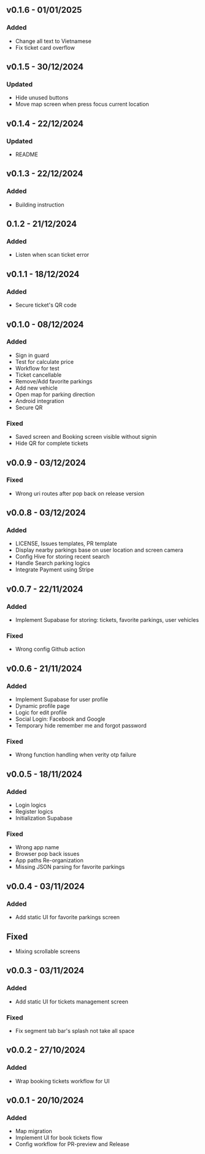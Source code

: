 ## v0.1.6 - 01/01/2025
### Added
- Change all text to Vietnamese
- Fix ticket card overflow

## v0.1.5 - 30/12/2024
### Updated
- Hide unused buttons
- Move map screen when press focus current location

## v0.1.4 - 22/12/2024
### Updated
- README

## v0.1.3 - 22/12/2024
### Added
- Building instruction

## 0.1.2 - 21/12/2024
### Added
- Listen when scan ticket error

## v0.1.1 - 18/12/2024
### Added
- Secure ticket's QR code

## v0.1.0 - 08/12/2024
### Added
- Sign in guard
- Test for calculate price
- Workflow for test
- Ticket cancellable
- Remove/Add favorite parkings
- Add new vehicle
- Open map for parking direction
- Android integration
- Secure QR
### Fixed
- Saved screen and Booking screen visible without signin
- Hide QR for complete tickets

## v0.0.9 - 03/12/2024
### Fixed
- Wrong uri routes after pop back on release version

## v0.0.8 - 03/12/2024
### Added
- LICENSE, Issues templates, PR template
- Display nearby parkings base on user location and screen camera
- Config Hive for storing recent search
- Handle Search parking logics
- Integrate Payment using Stripe

## v0.0.7 - 22/11/2024
### Added
- Implement Supabase for storing: tickets, favorite parkings, user vehicles
### Fixed
- Wrong config Github action

## v0.0.6 - 21/11/2024
### Added
- Implement Supabase for user profile
- Dynamic profile page
- Logic for edit profile
- Social Login: Facebook and Google
- Temporary hide remember me and forgot password
### Fixed
- Wrong function handling when verity otp failure

## v0.0.5 - 18/11/2024
### Added
- Login logics
- Register logics
- Initialization Supabase
### Fixed
- Wrong app name
- Browser pop back issues
- App paths Re-organization
- Missing JSON parsing for favorite parkings

## v0.0.4 - 03/11/2024
### Added
- Add static UI for favorite parkings screen
## Fixed
- Mixing scrollable screens

## v0.0.3 - 03/11/2024
### Added
- Add static UI for tickets management screen
### Fixed
- Fix segment tab bar's splash not take all space

## v0.0.2 - 27/10/2024
### Added
- Wrap booking tickets workflow for UI

## v0.0.1 - 20/10/2024
### Added
- Map migration
- Implement UI for book tickets flow
- Config workflow for PR-preview and Release